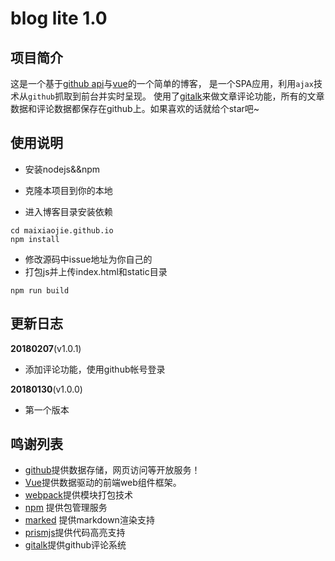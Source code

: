 # blog lite 1.0


## 项目简介

这是一个基于[github api](https://api.github.com)与[vue](https://vue.org)的一个简单的博客，
是一个SPA应用，利用`ajax`技术从`github`抓取到前台并实时呈现。  使用了[gitalk](https://github.com/gitalk/gitalk)来做文章评论功能，所有的文章数据和评论数据都保存在github上。如果喜欢的话就给个star吧~

## 使用说明
- 安装nodejs&&npm
- 克隆本项目到你的本地

- 进入博客目录安装依赖
```shell
cd maixiaojie.github.io
npm install
```
- 修改源码中issue地址为你自己的
- 打包js并上传index.html和static目录
```shell
npm run build
```

## 更新日志
**20180207**(v1.0.1)
- 添加评论功能，使用github帐号登录

**20180130**(v1.0.0)
- 第一个版本



## 鸣谢列表

* [github](https://github.com)提供数据存储，网页访问等开放服务！
* [Vue](https://vue.org)提供数据驱动的前端web组件框架。
* [webpack](http://webpack.github.io/)提供模块打包技术
* [npm](https://www.npmjs.com/) 提供包管理服务
* [marked](https://github.com/chjj/marked) 提供markdown渲染支持
* [prismjs](https://prismjs.com)提供代码高亮支持
* [gitalk](https://github.com/gitalk/gitalk)提供github评论系统



